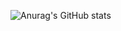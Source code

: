 ![Anurag's GitHub stats](https://github-readme-stats.vercel.app/api?username=iamironman1233&hide=contribs,prs&show_icons=true&theme=tokyonight)
